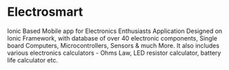 # Electrosmart
Ionic Based Mobile app for Electronics Enthusiasts
Application Designed on Ionic Framework, with database of over 40 electronic components, Single board Computers, Microcontrollers, Sensors & much More. It also includes various electronics calculators - Ohms Law, LED resistor calculator, battery life calculator etc.  
